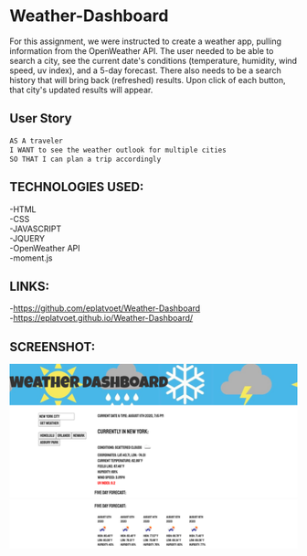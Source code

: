 # Weather-Dashboard

For this assignment, we were instructed to create a weather app, pulling information from the OpenWeather API. The user needed to be able to search a city, see the current date's conditions (temperature, humidity, wind speed, uv index), and a 5-day forecast. There also needs to be a search history that will bring back (refreshed) results. Upon click of each button, that city's updated results will appear.


## User Story

```
AS A traveler
I WANT to see the weather outlook for multiple cities
SO THAT I can plan a trip accordingly
```

## TECHNOLOGIES USED:
-HTML \
-CSS \
-JAVASCRIPT \
-JQUERY \
-OpenWeather API \
-moment.js


## LINKS:
-https://github.com/eplatvoet/Weather-Dashboard \
-https://eplatvoet.github.io/Weather-Dashboard/

## SCREENSHOT:
![screenshot1](assets/images/screenshot1.png)
![screenshot2](assets/images/screenshot2.png)
